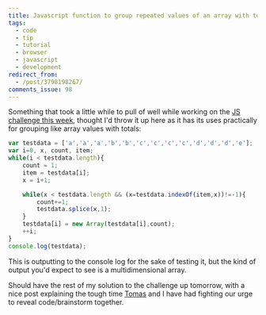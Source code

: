 ```yaml
---
title: Javascript function to group repeated values of an array with totals
tags:
  - code
  - tip
  - tutorial
  - browser
  - javascript
  - development
redirect_from:
  - /post/3798198267/
comments_issue: 98
---
```


Something that took a little while to pull of well while working on the [JS challenge this week](/post/js-challenge-070311/), thought I'd throw it up here as it has its uses practically for grouping like array values with totals:

<!-- more -->

```javascript
var testdata = ['a','a','a','b','b','c','c','c','c','d','d','d','e'];
var i=0, x, count, item;
while(i < testdata.length){
    count = 1;
    item = testdata[i];
    x = i+1;

    while(x < testdata.length && (x=testdata.indexOf(item,x))!=-1){
        count+=1;
        testdata.splice(x,1);
    }
    testdata[i] = new Array(testdata[i],count);
    ++i;
}
console.log(testdata);
```

This is outputting to the console log for the sake of testing it, but the kind of output you'd expect to see is a multidimensional array.

Should have the rest of my solution to the challenge up tomorrow, with a nice post explaining the tough time [Tomas](http://tmayr.com) and I have had fighting our urge to reveal code/brainstorm together.
